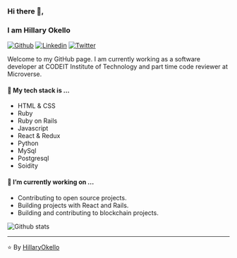 ### Hi there 👋,
### I am Hillary Okello

[![Github](https://img.shields.io/badge/-Github-000?style=flat&logo=Github&logoColor=white)](https://github.com/HillaryOkello)
[![Linkedin](https://img.shields.io/badge/-LinkedIn-blue?style=flat&logo=Linkedin&logoColor=white)](https://www.linkedin.com/in/hillary-okello-b173101a4/)
[![Twitter](https://img.shields.io/badge/-Twitter-blue?style=flat&logo=Twitter&logoColor=white)](https://twitter.com/Kellyhillary4)

Welcome to my GitHub page. I am currently working as a software developer at CODEIT Institute of Technology and part time code reviewer at Microverse.

#### 🔭 My tech stack is ...
* HTML & CSS
* Ruby
* Ruby on Rails
* Javascript
* React & Redux
* Python
* MySql
* Postgresql
* Soidity

#### 🔭 I’m currently working on ...
* Contributing to open source projects.
* Building projects with React and Rails.
* Building and contributing to blockchain projects.

![Github stats](https://github-readme-stats.vercel.app/api?username=HillaryOkello)

<hr/>


 :star: By [HillaryOkello](https://github.com/HillaryOkello)
